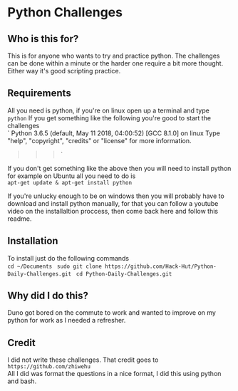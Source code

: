 # Python Challenges #
## Who is this for? ##
This is for anyone who wants to try and practice python. The challenges can be done within a minute or the harder one require a bit more thought. Either way it's good scripting practice.   


## Requirements ##
All you need is python, if you're on linux open up a terminal and type  
`python` 
If you get something like the following you're good to start the challenges   
`
Python 3.6.5 (default, May 11 2018, 04:00:52) 
[GCC 8.1.0] on linux
Type "help", "copyright", "credits" or "license" for more information.
>>> `

If you don't get something like the above then you will need to install python for example on Ubuntu all you need to do is   
`apt-get update & apt-get install python`

If you're unlucky enough to be on windows then you will probably have to download and install python manually, for that you can follow a youtube video on the installaltion proccess, then come back here and follow this readme. 

## Installation ##
To install just do the following commands  
`cd ~/Documents ` 
`sudo git clone https://github.com/Hack-Hut/Python-Daily-Challenges.git `
`cd Python-Daily-Challenges.git`

## Why did I do this? ##
Duno got bored on the commute to work and wanted to improve on my python for work as I needed a refresher.   


## Credit ##

I did not write these challenges. That credit goes to   
`https://github.com/zhiwehu`  
All I did was format the questions in a nice format, I did this using python and bash.  




